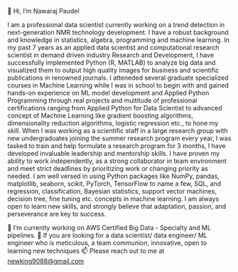 👋 Hi, I’m Nawaraj Paudel

I am a professional data scientist currently working on a trend detection in next-generation NMR technology development. I have a robust background and knowledge 
in statistics, algebra, programming and machine learning. In my past 7 years as an applied data scientist and computational research scientist in demand driven industry Research and 
Development, I have successfully implemented Python (R, MATLAB) to analyze big data and visualized them to output high quality images for business and scientific
publications in renowned journals. I atteneded several graduate specialized courses in Machine Learning while I was in school to begin with and gained hands-on 
experience on ML model development and Applied Python Programming through real projects and multitude of professional certifications ranging from Applied Python for
Data Scientist  to advanced concept of Machine Learning like gradient boosting algorithms, dimensionality reduction algorithms, logistic regression etc., to hone my skill.
When I was working as a scientific staff in a large research group with new undergraduates joining the summer research program every year, I was tasked to train and help formulate a
research program for 3 months, I have developed invaluable leadership and mentorship skills. I have proven my ability to work independently, as a strong collaborator in
team environment and meet strict deadlines by prioritizing work or changing priority as needed. I am well versed in using Python packages like NumPy, pandas, matplotlib,
seaborn, scikit, PyTorch, TensorFlow to name a few, SQL, and regression, classification, Bayesian statistics, support vector machines, decision tree, fine tuning etc.
concepts in machine learning. I am always open to learn new skills, and strongly believe that adaptation, passion, and perseverance are key to success.

🌱 I’m currently working on AWS Certified Big Data - Specialty and ML pipelines.
💞️ If you are looking for a data scientist/ data engineer/ ML engineer who is meticulous, a team communion, innovative, open to learning new techniques
📫 Please reach out to me at newking9088@gmail.com

<!---
newking9088/newking9088 is a ✨ special ✨ repository because its `README.md` (this file) appears on your GitHub profile.
You can click the Preview link to take a look at your changes.
--->
